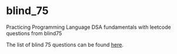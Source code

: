 # blind_75
Practicing Programming Language DSA fundamentals with leetcode questions from blind75

The list of blind 75 questions can be found [here](https://neetcode.io/practice).
